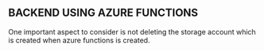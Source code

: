 ## BACKEND USING AZURE FUNCTIONS

One important aspect to consider is not deleting the storage account which is created when azure functions is created.